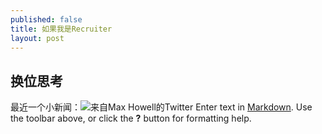 ```yaml
---
published: false
title: 如果我是Recruiter
layout: post
---
```


## 换位思考

最近一个小新闻：![来自Max Howell的Twitter](http://cdn.pingwest.com/wp-content/uploads/2015/06/to-invert-a-binary-tree-e1433990285549.png)
Enter text in [Markdown](http://daringfireball.net/projects/markdown/). Use the toolbar above, or click the **?** button for formatting help.
